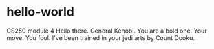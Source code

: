 # hello-world
CS250 module 4 
Hello there.
General Kenobi. You are a bold one.
Your move. 
You fool. I've been trained in your jedi arts by Count Dooku.
